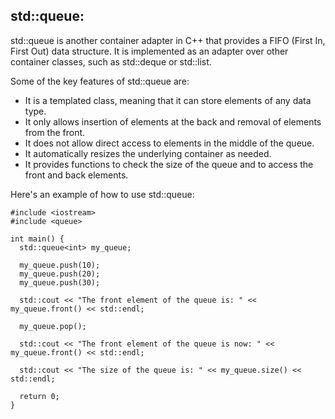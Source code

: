 ## std::queue:
std::queue is another container adapter in C++ that provides a FIFO (First In, First Out) data structure. It is implemented as an adapter over other container classes, such as std::deque or std::list.

Some of the key features of std::queue are:

* It is a templated class, meaning that it can store elements of any data type.
* It only allows insertion of elements at the back and removal of elements from the front.
* It does not allow direct access to elements in the middle of the queue.
* It automatically resizes the underlying container as needed.
* It provides functions to check the size of the queue and to access the front and back elements.

Here's an example of how to use std::queue:

```
#include <iostream>
#include <queue>

int main() {
  std::queue<int> my_queue;

  my_queue.push(10);
  my_queue.push(20);
  my_queue.push(30);

  std::cout << "The front element of the queue is: " << my_queue.front() << std::endl;

  my_queue.pop();

  std::cout << "The front element of the queue is now: " << my_queue.front() << std::endl;

  std::cout << "The size of the queue is: " << my_queue.size() << std::endl;

  return 0;
}

```
